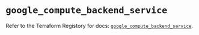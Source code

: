 # `google_compute_backend_service`

Refer to the Terraform Registory for docs: [`google_compute_backend_service`](https://registry.terraform.io/providers/hashicorp/google/5.10.0/docs/resources/compute_backend_service).
